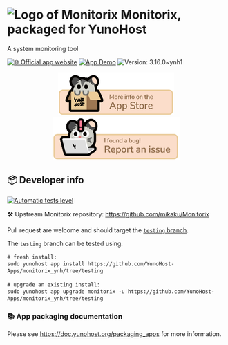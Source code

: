 <!--
N.B.: This README was automatically generated by <https://github.com/YunoHost/apps_tools/blob/main/readme_generator>
It shall NOT be edited by hand.
-->

<h1>
  <img src="https://raw.githubusercontent.com/YunoHost/apps/master/logos/monitorix.png" width="32px" alt="Logo of Monitorix">
  Monitorix, packaged for YunoHost
</h1>

A system monitoring tool

[![🌐 Official app website](https://img.shields.io/badge/Official_app_website-darkgreen?style=for-the-badge)](https://monitorix.org)
[![App Demo](https://img.shields.io/badge/App_Demo-blue?style=for-the-badge)](https://www.fibranet.cat/monitorix/)
![Version: 3.16.0~ynh1](https://img.shields.io/badge/Version-3.16.0~ynh1-rgba(0,150,0,1)?style=for-the-badge)

<div align="center">
<a href="https://apps.yunohost.org/app/monitorix"><img height="100px" src="https://github.com/YunoHost/yunohost-artwork/raw/refs/heads/main/badges/neopossum-badges/badge_more_info_on_the_appstore.svg"/></a>
<a href="https://github.com/YunoHost-Apps/monitorix_ynh/issues"><img height="100px" src="https://github.com/YunoHost/yunohost-artwork/raw/refs/heads/main/badges/neopossum-badges/badge_report_an_issue.svg"/></a>
</div>

## 📦 Developer info

[![Automatic tests level](https://apps.yunohost.org/badge/cilevel/monitorix)](https://ci-apps.yunohost.org/ci/apps/monitorix/)

🛠️ Upstream Monitorix repository: <https://github.com/mikaku/Monitorix>

Pull request are welcome and should target the [`testing` branch](https://github.com/YunoHost-Apps/monitorix_ynh/tree/testing).

The `testing` branch can be tested using:
```
# fresh install:
sudo yunohost app install https://github.com/YunoHost-Apps/monitorix_ynh/tree/testing

# upgrade an existing install:
sudo yunohost app upgrade monitorix -u https://github.com/YunoHost-Apps/monitorix_ynh/tree/testing
```

### 📚 App packaging documentation

Please see <https://doc.yunohost.org/packaging_apps> for more information.